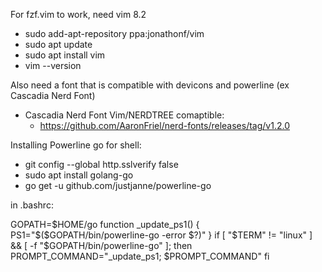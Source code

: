 For fzf.vim to work, need vim 8.2
  - sudo add-apt-repository ppa:jonathonf/vim
  - sudo apt update
  - sudo apt install vim
  - vim --version

Also need a font that is compatible with devicons and powerline (ex Cascadia Nerd Font)
  - Cascadia Nerd Font Vim/NERDTREE comaptible:
    - https://github.com/AaronFriel/nerd-fonts/releases/tag/v1.2.0

Installing Powerline go for shell:
  - git config --global http.sslverify false
  - sudo apt install golang-go
  - go get -u github.com/justjanne/powerline-go

in .bashrc:

GOPATH=$HOME/go
function _update_ps1() {
    PS1="$($GOPATH/bin/powerline-go -error $?)"
}
if [ "$TERM" != "linux" ] && [ -f "$GOPATH/bin/powerline-go" ]; then
    PROMPT_COMMAND="_update_ps1; $PROMPT_COMMAND"
fi
